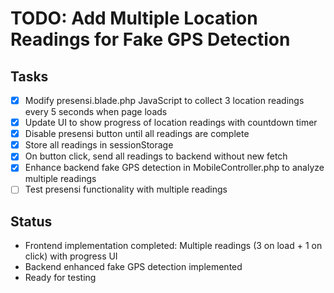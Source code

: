 # TODO: Add Multiple Location Readings for Fake GPS Detection

## Tasks
- [x] Modify presensi.blade.php JavaScript to collect 3 location readings every 5 seconds when page loads
- [x] Update UI to show progress of location readings with countdown timer
- [x] Disable presensi button until all readings are complete
- [x] Store all readings in sessionStorage
- [x] On button click, send all readings to backend without new fetch
- [x] Enhance backend fake GPS detection in MobileController.php to analyze multiple readings
- [ ] Test presensi functionality with multiple readings

## Status
- Frontend implementation completed: Multiple readings (3 on load + 1 on click) with progress UI
- Backend enhanced fake GPS detection implemented
- Ready for testing

